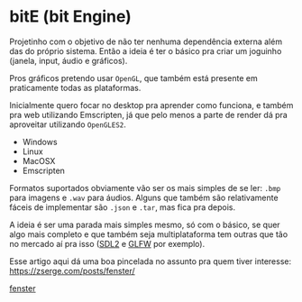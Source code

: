 # bitE (bit Engine)

Projetinho com o objetivo de não ter nenhuma dependência externa além das do próprio sistema. Então a ideia é ter o básico pra criar um joguinho (janela, input, áudio e gráficos).

Pros gráficos pretendo usar `OpenGL`, que também está presente em praticamente todas as plataformas.

Inicialmente quero focar no desktop pra aprender como funciona, e também pra web utilizando Emscripten, já que pelo menos a parte de render dá pra aproveitar utilizando `OpenGLES2`.

- Windows
- Linux
- MacOSX
- Emscripten

Formatos suportados obviamente vão ser os mais simples de se ler: `.bmp` para imagens e `.wav` para áudios. Alguns que também são relativamente fáceis de implementar são `.json` e `.tar`, mas fica pra depois.

A ideia é ser uma parada mais simples mesmo, só com o básico, se quer algo mais completo e que também seja multiplataforma tem outras que tão no mercado aí pra isso ([SDL2](https://libsdl.org) e [GLFW](https://glfw.org) por exemplo).

Esse artigo aqui dá uma boa pincelada no assunto pra quem tiver interesse: https://zserge.com/posts/fenster/

[fenster](https://github.com/zserge/fenster)